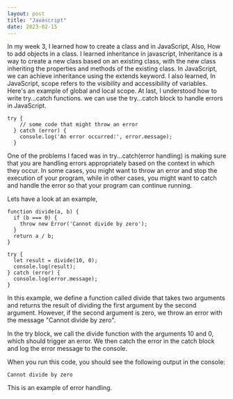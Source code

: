 ```yaml
---
layout: post
title: "Javascript"
date: 2023-02-15
---
```

In my week 3, I learned how to create a class and in JavaScript, Also, How to add objects in a class. I learned inheritance in javascript, Inheritance is a way to create a new class based on an existing class, with the new class inheriting the properties and methods of the existing class. In JavaScript, we can achieve inheritance using the extends keyword. I also learned, In JavaScript, scope refers to the visibility and accessibility of variables. Here's an example of global and local scope. At last, I understood how to write try...catch functions. we can use the try...catch block to handle errors in JavaScript.

```
try {
    // some code that might throw an error
  } catch (error) {
    console.log('An error occurred:', error.message);
  }
```
One of the problems I faced was in try...catch(error handling) is making sure that you are handling errors appropriately based on the context in which they occur. In some cases, you might want to throw an error and stop the execution of your program, while in other cases, you might want to catch and handle the error so that your program can continue running.

Lets have a look at an example,
```
function divide(a, b) {
  if (b === 0) {
    throw new Error('Cannot divide by zero');
  }
  return a / b;
}

try {
  let result = divide(10, 0);
  console.log(result);
} catch (error) {
  console.log(error.message);
}

```
In this example, we define a function called divide that takes two arguments and returns the result of dividing the first argument by the second argument. However, if the second argument is zero, we throw an error with the message "Cannot divide by zero".

In the try block, we call the divide function with the arguments 10 and 0, which should trigger an error. We then catch the error in the catch block and log the error message to the console.

When you run this code, you should see the following output in the console:
```
Cannot divide by zero
```
This is an example of error handling.